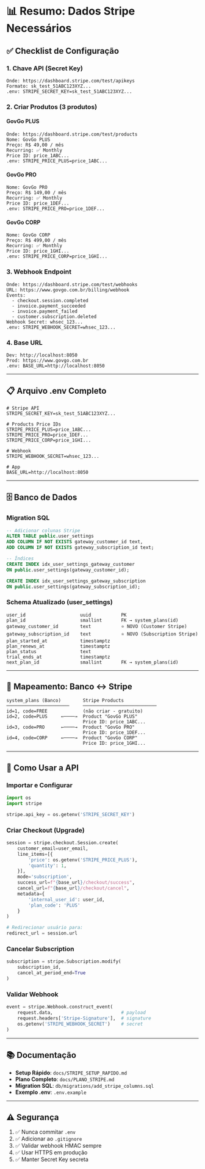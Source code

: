 # 📊 Resumo: Dados Stripe Necessários

## ✅ Checklist de Configuração

### 1. Chave API (Secret Key)
```
Onde: https://dashboard.stripe.com/test/apikeys
Formato: sk_test_51ABC123XYZ...
.env: STRIPE_SECRET_KEY=sk_test_51ABC123XYZ...
```

### 2. Criar Produtos (3 produtos)

#### GovGo PLUS
```
Onde: https://dashboard.stripe.com/test/products
Nome: GovGo PLUS
Preço: R$ 49,00 / mês
Recurring: ✅ Monthly
Price ID: price_1ABC...
.env: STRIPE_PRICE_PLUS=price_1ABC...
```

#### GovGo PRO
```
Nome: GovGo PRO
Preço: R$ 149,00 / mês
Recurring: ✅ Monthly
Price ID: price_1DEF...
.env: STRIPE_PRICE_PRO=price_1DEF...
```

#### GovGo CORP
```
Nome: GovGo CORP
Preço: R$ 499,00 / mês
Recurring: ✅ Monthly
Price ID: price_1GHI...
.env: STRIPE_PRICE_CORP=price_1GHI...
```

### 3. Webhook Endpoint
```
Onde: https://dashboard.stripe.com/test/webhooks
URL: https://www.govgo.com.br/billing/webhook
Events: 
  - checkout.session.completed
  - invoice.payment_succeeded
  - invoice.payment_failed
  - customer.subscription.deleted
Webhook Secret: whsec_123...
.env: STRIPE_WEBHOOK_SECRET=whsec_123...
```

### 4. Base URL
```
Dev: http://localhost:8050
Prod: https://www.govgo.com.br
.env: BASE_URL=http://localhost:8050
```

---

## 📋 Arquivo .env Completo

```env
# Stripe API
STRIPE_SECRET_KEY=sk_test_51ABC123XYZ...

# Products Price IDs
STRIPE_PRICE_PLUS=price_1ABC...
STRIPE_PRICE_PRO=price_1DEF...
STRIPE_PRICE_CORP=price_1GHI...

# Webhook
STRIPE_WEBHOOK_SECRET=whsec_123...

# App
BASE_URL=http://localhost:8050
```

---

## 🗄️ Banco de Dados

### Migration SQL
```sql
-- Adicionar colunas Stripe
ALTER TABLE public.user_settings 
ADD COLUMN IF NOT EXISTS gateway_customer_id text,
ADD COLUMN IF NOT EXISTS gateway_subscription_id text;

-- Índices
CREATE INDEX idx_user_settings_gateway_customer 
ON public.user_settings(gateway_customer_id);

CREATE INDEX idx_user_settings_gateway_subscription 
ON public.user_settings(gateway_subscription_id);
```

### Schema Atualizado (user_settings)
```
user_id                    uuid           PK
plan_id                    smallint       FK → system_plans(id)
gateway_customer_id        text           ⭐ NOVO (Customer Stripe)
gateway_subscription_id    text           ⭐ NOVO (Subscription Stripe)
plan_started_at            timestamptz
plan_renews_at             timestamptz
plan_status                text
trial_ends_at              timestamptz
next_plan_id               smallint       FK → system_plans(id)
```

---

## 🔗 Mapeamento: Banco ↔ Stripe

```
system_plans (Banco)        Stripe Products
───────────────────────     ───────────────────────────
id=1, code=FREE             (não criar - gratuito)
id=2, code=PLUS     ←────→  Product "GovGo PLUS" 
                            Price ID: price_1ABC...
id=3, code=PRO      ←────→  Product "GovGo PRO"
                            Price ID: price_1DEF...
id=4, code=CORP     ←────→  Product "GovGo CORP"
                            Price ID: price_1GHI...
```

---

## 🚀 Como Usar a API

### Importar e Configurar
```python
import os
import stripe

stripe.api_key = os.getenv('STRIPE_SECRET_KEY')
```

### Criar Checkout (Upgrade)
```python
session = stripe.checkout.Session.create(
    customer_email=user_email,
    line_items=[{
        'price': os.getenv('STRIPE_PRICE_PLUS'),
        'quantity': 1,
    }],
    mode='subscription',
    success_url=f"{base_url}/checkout/success",
    cancel_url=f"{base_url}/checkout/cancel",
    metadata={
        'internal_user_id': user_id,
        'plan_code': 'PLUS'
    }
)

# Redirecionar usuário para:
redirect_url = session.url
```

### Cancelar Subscription
```python
subscription = stripe.Subscription.modify(
    subscription_id,
    cancel_at_period_end=True
)
```

### Validar Webhook
```python
event = stripe.Webhook.construct_event(
    request.data,                         # payload
    request.headers['Stripe-Signature'],  # signature
    os.getenv('STRIPE_WEBHOOK_SECRET')    # secret
)
```

---

## 📚 Documentação

- **Setup Rápido**: `docs/STRIPE_SETUP_RAPIDO.md`
- **Plano Completo**: `docs/PLANO_STRIPE.md`
- **Migration SQL**: `db/migrations/add_stripe_columns.sql`
- **Exemplo .env**: `.env.example`

---

## ⚠️ Segurança

1. ✅ Nunca commitar `.env`
2. ✅ Adicionar ao `.gitignore`
3. ✅ Validar webhook HMAC sempre
4. ✅ Usar HTTPS em produção
5. ✅ Manter Secret Key secreta
